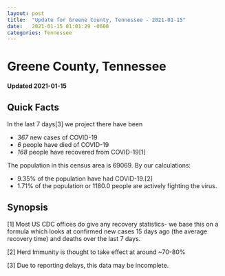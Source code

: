 ```yaml
---
layout: post
title:  "Update for Greene County, Tennessee - 2021-01-15"
date:   2021-01-15 01:01:29 -0600
categories: Tennessee
---
```


# Greene County, Tennessee
#### Updated 2021-01-15

## Quick Facts

In the last 7 days[3] we project there have been
- *367* new cases of COVID-19
- *6* people have died of COVID-19
- *168* people have recovered from COVID-19[1]

The population in this census area is 69069. By our calculations:
- 9.35% of the population have had COVID-19.[2]
- 1.71% of the population or 1180.0 people are actively fighting the virus.

## Synopsis




[1] Most US CDC offices do give any recovery statistics- we base this on a formula which looks at confirmed new cases
15 days ago (the average recovery time) and deaths over the last 7 days.

[2] Herd Immunity is thought to take effect at around ~70-80%

[3] Due to reporting delays, this data may be incomplete.
 
    